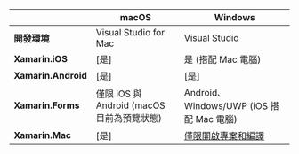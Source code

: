 ||macOS|Windows|
|---|---|---|
|**開發環境**|Visual Studio for Mac|Visual Studio|
|**Xamarin.iOS**|[是]|是 (搭配 Mac 電腦)|
|**Xamarin.Android**|[是]|[是]|
|**Xamarin.Forms**|僅限 iOS 與 Android (macOS 目前為預覽狀態)|Android、Windows/UWP (iOS 搭配 Mac 電腦)|
|**Xamarin.Mac**|[是]|[僅限開啟專案和編譯](https://developer.xamarin.com/releases/vs/xamarin.vs_4/xamarin.vs_4.2/#Xamarin.Mac_minimum_support.)| 